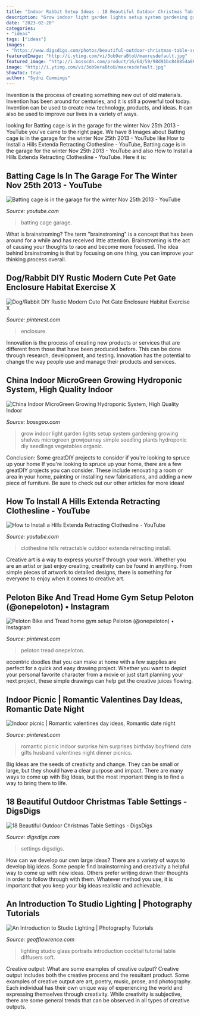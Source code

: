 ```yaml
---
title: "Indoor Rabbit Setup Ideas : 18 Beautiful Outdoor Christmas Table Settings"
description: "Grow indoor light garden lights setup system gardening growing shelves microgreen growjourney simple seedling plants hydroponic diy seedlings vegetables organic"
date: "2023-02-20"
categories:
- "ideas"
tags: ["ideas"]
images:
- "https://www.digsdigs.com/photos/beautiful-outdoor-christmas-table-settings-17.jpg"
featuredImage: "http://i.ytimg.com/vi/3ob9eraBtoU/maxresdefault.jpg"
featured_image: "http://i.bosscdn.com/product/16/64/59/98d91bc848854a8853786186da.jpg"
image: "http://i.ytimg.com/vi/3ob9eraBtoU/maxresdefault.jpg"
ShowToc: true
author: "Sydni Cummings"
---
```



Invention is the process of creating something new out of old materials. Invention has been around for centuries, and it is still a powerful tool today. Invention can be used to create new technology, products, and ideas. It can also be used to improve our lives in a variety of ways.

	

		
looking for Batting cage is in the garage for the winter Nov 25th 2013 - YouTube you've came to the right page. We have 8 Images about Batting cage is in the garage for the winter Nov 25th 2013 - YouTube like How to Install a Hills Extenda Retracting Clothesline - YouTube, Batting cage is in the garage for the winter Nov 25th 2013 - YouTube and also How to Install a Hills Extenda Retracting Clothesline - YouTube. Here it is:
		
    
## Batting Cage Is In The Garage For The Winter Nov 25th 2013 - YouTube

<img loading=lazy src="http://i.ytimg.com/vi/3ob9eraBtoU/maxresdefault.jpg" onerror="this.onerror=null;this.src='https://tse1.mm.bing.net/th?id=OIP._zEIGcRucA0HWLlctXY5egHaEK&amp;pid=15.1';" alt="Batting cage is in the garage for the winter Nov 25th 2013 - YouTube">

_Source: youtube.com_

>batting cage garage. 

	

What is brainstroming?
The term "brainstroming" is a concept that has been around for a while and has received little attention. Brainstroming is the act of causing your thoughts to race and become more focused. The idea behind brainstroming is that by focusing on one thing, you can improve your thinking process overall.

    
## Dog/Rabbit DIY Rustic Modern Cute Pet Gate Enclosure Habitat Exercise X

<img loading=lazy src="https://i.pinimg.com/736x/51/02/e4/5102e44421b81f7f476a38d2a13ad3ed.jpg" onerror="this.onerror=null;this.src='https://tse3.mm.bing.net/th?id=OIP.b8DCnj242fsjyYXQkcD8PgHaFj&amp;pid=15.1';" alt="Dog/Rabbit DIY Rustic Modern Cute Pet Gate Enclosure Habitat Exercise X">

_Source: pinterest.com_

>enclosure. 

	

Innovation is the process of creating new products or services that are different from those that have been produced before. This can be done through research, development, and testing. Innovation has the potential to change the way people use and manage their products and services.

    
## China Indoor MicroGreen Growing Hydroponic System, High Quality Indoor

<img loading=lazy src="http://i.bosscdn.com/product/16/64/59/98d91bc848854a8853786186da.jpg" onerror="this.onerror=null;this.src='https://tse4.mm.bing.net/th?id=OIP.FmRZmNkbyEiFSohTeGGG2gHaJ4&amp;pid=15.1';" alt="China Indoor MicroGreen Growing Hydroponic System, High Quality Indoor">

_Source: bossgoo.com_

>grow indoor light garden lights setup system gardening growing shelves microgreen growjourney simple seedling plants hydroponic diy seedlings vegetables organic. 

	

Conclusion: Some greatDIY projects to consider if you're looking to spruce up your home
If you're looking to spruce up your home, there are a few greatDIY projects you can consider. These include renovating a room or area in your home, painting or installing new fabrications, and adding a new piece of furniture. Be sure to check out our other articles for more ideas!

    
## How To Install A Hills Extenda Retracting Clothesline - YouTube

<img loading=lazy src="http://i1.ytimg.com/vi/oU7o41bLKC0/maxresdefault.jpg" onerror="this.onerror=null;this.src='https://tse1.mm.bing.net/th?id=OIP.4nKKKqaFhsAnq_vemQMkWAHaEK&amp;pid=15.1';" alt="How to Install a Hills Extenda Retracting Clothesline - YouTube">

_Source: youtube.com_

>clothesline hills retractable outdoor extenda retracting install. 

	

Creative art is a way to express yourself through your work. Whether you are an artist or just enjoy creating, creativity can be found in anything. From simple pieces of artwork to detailed designs, there is something for everyone to enjoy when it comes to creative art.

    
## Peloton Bike And Tread Home Gym Setup Peloton (@onepeloton) • Instagram

<img loading=lazy src="https://i.pinimg.com/736x/01/3f/a4/013fa4b1f103bcb1c8e8c5e858e9baef.jpg" onerror="this.onerror=null;this.src='https://tse1.mm.bing.net/th?id=OIP.B4JGc6g4ckPzDe5nP_kVUAHaJP&amp;pid=15.1';" alt="Peloton Bike and Tread home gym setup Peloton (@onepeloton) • Instagram">

_Source: pinterest.com_

>peloton tread onepeloton. 

	

eccentric doodles that you can make at home with a few supplies are perfect for a quick and easy drawing project. Whether you want to depict your personal favorite character from a movie or just start planning your next project, these simple drawings can help get the creative juices flowing.

    
## Indoor Picnic | Romantic Valentines Day Ideas, Romantic Date Night

<img loading=lazy src="https://i.pinimg.com/736x/fb/94/71/fb9471203fbfad27fa5ca5b101d6b0b0.jpg" onerror="this.onerror=null;this.src='https://tse3.mm.bing.net/th?id=OIP.mSGPZdSDV9vcbvmH8DoENgHaFj&amp;pid=15.1';" alt="Indoor picnic | Romantic valentines day ideas, Romantic date night">

_Source: pinterest.com_

>romantic picnic indoor surprise him surprises birthday boyfriend date gifts husband valentines night dinner picnics. 

	

Big Ideas are the seeds of creativity and change. They can be small or large, but they should have a clear purpose and impact. There are many ways to come up with Big Ideas, but the most important thing is to find a way to bring them to life.

    
## 18 Beautiful Outdoor Christmas Table Settings - DigsDigs

<img loading=lazy src="https://www.digsdigs.com/photos/beautiful-outdoor-christmas-table-settings-17.jpg" onerror="this.onerror=null;this.src='https://tse1.mm.bing.net/th?id=OIP.WWL26kqvWn4ZPsrMDuBRiwAAAA&amp;pid=15.1';" alt="18 Beautiful Outdoor Christmas Table Settings - DigsDigs">

_Source: digsdigs.com_

>settings digsdigs. 

	

How can we develop our own large ideas?
There are a variety of ways to develop big ideas. Some people find brainstorming and creativity a helpful way to come up with new ideas. Others prefer writing down their thoughts in order to follow through with them. Whatever method you use, it is important that you keep your big ideas realistic and achievable.

    
## An Introduction To Studio Lighting | Photography Tutorials

<img loading=lazy src="http://www.geofflawrence.com/images/lighting_tutorial/photography-tutorial-studio-lighting.jpg" onerror="this.onerror=null;this.src='https://tse3.mm.bing.net/th?id=OIP.iiIt8_xVBwCPbuAZPegJJwHaLH&amp;pid=15.1';" alt="An Introduction to Studio Lighting | Photography Tutorials">

_Source: geofflawrence.com_

>lighting studio glass portraits introduction cocktail tutorial table diffusers soft. 

	

Creative output: What are some examples of creative output?
Creative output includes both the creative process and the resultant product. Some examples of creative output are art, poetry, music, prose, and photography. Each individual has their own unique way of experiencing the world and expressing themselves through creativity. While creativity is subjective, there are some general trends that can be observed in all types of creative outputs.

